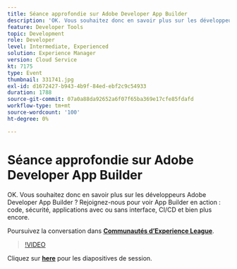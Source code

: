 ```yaml
---
title: Séance approfondie sur Adobe Developer App Builder
description: 'OK. Vous souhaitez donc en savoir plus sur les développeurs Adobe Developer App Builder ? Rejoignez-nous pour voir Adobe Developer App Builder en action : code, sécurité, applications avec ou sans interface, CI/CD, etc. Cette session a été diffusée dans le cadre d’un événement de contenu Adobe Developers Live.'
feature: Developer Tools
topic: Development
role: Developer
level: Intermediate, Experienced
solution: Experience Manager
version: Cloud Service
kt: 7175
type: Event
thumbnail: 331741.jpg
exl-id: d1672427-b943-4b9f-84ed-ebf2c9c54933
duration: 1788
source-git-commit: 07a0a88da92652a6f07f65ba369e17cfe85fdafd
workflow-type: tm+mt
source-wordcount: '100'
ht-degree: 0%

---
```


# Séance approfondie sur Adobe Developer App Builder

OK. Vous souhaitez donc en savoir plus sur les développeurs Adobe Developer App Builder ? Rejoignez-nous pour voir App Builder en action : code, sécurité, applications avec ou sans interface, CI/CD et bien plus encore.

Poursuivez la conversation dans **[Communautés d’Experience League](https://adobe.ly/36Yd3v6)**.

>[!VIDEO](https://video.tv.adobe.com/v/331741/?quality=12&learn=on&hidetitle=true)

Cliquez sur **[here](/help/adobe-developers-live/assets/app-builder.pdf)** pour les diapositives de session.
